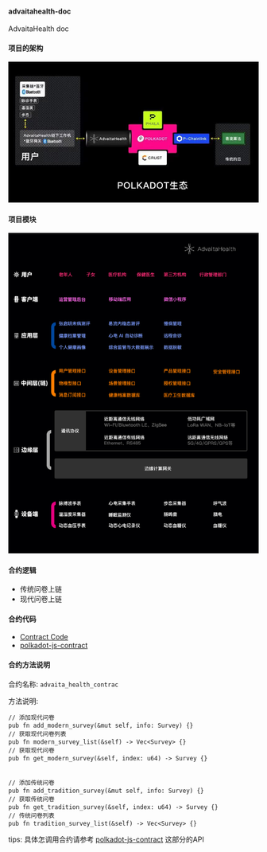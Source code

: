 #### advaitahealth-doc
AdvaitaHealth doc

#### 项目的架构
![avatar](./image/arch.jpg)

####  项目模块 
![avatar](./image/module.jpg)

#### 合约逻辑
* 传统问卷上链
* 现代问卷上链

#### 合约代码

* [Contract Code](https://github.com/abortrao/ink-example/blob/main/advaita_health_contract/lib.rs)
* [polkadot-js-contract](https://polkadot.js.org/docs/api-contract/start/contract.tx)


#### 合约方法说明
合约名称: `advaita_health_contrac`

方法说明:

    // 添加现代问卷 
    pub fn add_modern_survey(&mut self, info: Survey) {}
    // 获取现代问卷列表
    pub fn modern_survey_list(&self) -> Vec<Survey> {}
    // 获取现代问卷
    pub fn get_modern_survey(&self, index: u64) -> Survey {}


    // 添加传统问卷
    pub fn add_tradition_survey(&mut self, info: Survey) {}
    // 获取传统问卷
    pub fn get_tradition_survey(&self, index: u64) -> Survey {}
    // 传统问卷列表
    pub fn tradition_survey_list(&self) -> Vec<Survey> {}

tips: 具体怎调用合约请参考 [polkadot-js-contract](https://polkadot.js.org/docs/api-contract/start/contract.tx) 这部分的API